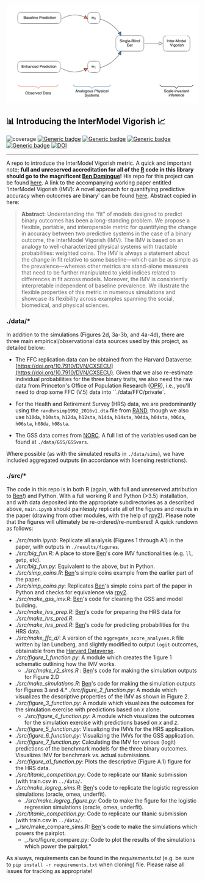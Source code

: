 <img src="./asset/figure_1.png" width="700"/>

## :bar_chart: Introducing the InterModel Vigorish  :chart_with_upwards_trend:

![coverage](https://img.shields.io/badge/Purpose-Research-yellow)
[![Generic badge](https://img.shields.io/badge/Python-3.6-red.svg)](https://shields.io/)
[![Generic badge](https://img.shields.io/badge/License-GNU3.0-purple.svg)](https://shields.io/)
[![Generic badge](https://img.shields.io/badge/Maintained-Yes-brightgreen.svg)](https://shields.io/)
[![Generic badge](https://img.shields.io/badge/BuildPassing-No-orange.svg)](https://shields.io/)
[![DOI](https://zenodo.org/badge/DOI/10.5281/zenodo.5054717.svg)](https://doi.org/10.5281/zenodo.5054717)

---
A repo to introduce the InterModel Vigorish metric. A quick and important note; __full and unreserved accreditation for all of the [R](https://www.r-project.org/) code in this library should go to the magnificent [Ben Domingue](https://github.com/ben-domingue)!__ His repo for this project can be found [here](https://github.com/ben-domingue/binary-prediction). A link to the accompanying working paper entitled 'InterModel Vigorish (IMV): A novel approach for quantifying predictive accuracy when outcomes are binary' can be found [here](https://osf.io/preprints/socarxiv/gu3ap/). Abstract copied in here:


> **Abstract**: Understanding the “fit” of models designed to predict binary outcomes has been a long-standing problem. We propose a flexible, portable, and interoperable metric for quantifying the change in accuracy between two predictive systems in the case of a binary outcome, the InterModel Vigorish (IMV). The IMV is based on an analogy to well-characterized physical systems with tractable probabilities: weighted coins. The IMV is always a statement about the change in fit relative to some baseline—which can be as simple as the prevalence—whereas other metrics are stand-alone measures that need to be further manipulated to yield indices related to differences in fit across models. Moreover, the IMV is consistently interpretable
independent of baseline prevalence. We illustrate the flexible properties of this metric in numerous simulations and showcase its flexibility across examples spanning the social, biomedical, and physical sciences.
### ./data/*

In addition to the simulations (Figures 2d, 3a-3b, and 4a-4d), there are three main empirical/observational data sources used by this project, as detailed below:

* The FFC replication data can be obtained from the Harvard Dataverse: [https://doi.org/10.7910/DVN/CXSECU](https://doi.org/10.7910/DVN/CXSECU). Given that we also re-estimate individual probabilities for the three binary traits, we also need the raw data from Princeton's Office of Population Research ([OPR](https://pop.princeton.edu/)), i.e., you'll need to drop some FFC (V.5) data into ``./data/FFC/private`.

* For the Health and Retirement Survey (HRS) data, we are predominantly using the `randhrsimp1992_2016v1.dta` file from [RAND](https://www.rand.org/well-being/social-and-behavioral-policy/centers/aging/dataprod.html), though we also use `h10da`, `h10sta`, `h12da`, `h12sta`, `h14da`, `h14sta`, `h04da`, `h04sta`, `h06da`, `h06sta`, `h08da`, `h08sta`.

* The GSS data comes from [NORC](https://gss.norc.org/get-the-data). A full list of the variables used can be found at `./data/GSS/GSSvars`.

Where possible (as with the simulated results in `./data/sims`), we have included aggregated outputs (in accordance with licensing restrictions).

### ./src/*

The code in this repo is in both R (again, with full and unreserved attribution to [Ben](https://github.com/ben-domingue)!) and Python. With a full working R and Python (>3.5) installation, and with data deposited into the appropriate subdirectories as a described above, `main.ipynb` should painlessly replicate all of the figures and results in the paper (drawing from other modules, with the help of [rpy2](https://rpy2.github.io/doc/latest/html/introduction.html)). Please note that the figures will ultimately be re-ordered/re-numbered! A quick rundown as follows:

* _./src/main.ipynb_: Replicate all analysis (Figures 1 through A1) in the paper, with outputs in `./results/figures`.
* _./src/big_fun.R_: A place to store [Ben](https://github.com/ben-domingue)'s core IMV functionalities (e.g. `ll`, `getp`, etc).
* _./src/big_fun.py_: Equivalent to the above, but in Python.
* _./src/simp_coins.R_: [Ben](https://github.com/ben-domingue)'s simple coins example from the earlier part of the paper.
* _./src/simp_coins.py_: Replicates [Ben](https://github.com/ben-domingue)'s simple coins part of the paper in Python and checks for equivalence via [rpy2](https://rpy2.github.io/doc/latest/html/introduction.html).
* _./src/make_gss_imv.R_: [Ben](https://github.com/ben-domingue)'s code for cleaning the GSS and model building.
* _./src/make_hrs_prep.R_: [Ben](https://github.com/ben-domingue)'s code for preparing the HRS data for _./src/make_hrs_pred.R_.
* _./src/make_hrs_pred.R_: [Ben](https://github.com/ben-domingue)'s code for predicting probabilities for the HRS data.
* _./src/make_ffc_d/_: A version of the `aggregate_score_analyses.R` file written by Ian Lundberg, and slightly modified to output `logit` outcomes, obtainable from the [Harvard Dataverse](https://doi.org/10.7910/DVN/CXSECU).
* _./src/figure_1_function.py_: A module which creates the 1igure 1 schematic outlining how the IMV works.
  * _./src/make_r2_sims.R_ : [Ben](https://github.com/ben-domingue)'s code for making the simulation outputs for Figure 2.D
* _./src/make_simulations.R_: [Ben](https://github.com/ben-domingue)'s code for making the simulation outputs for Figures 3 and 4.* _./src/figure_2_function.py_: A module which visualizes the descriptive properties of the IMV as shown in Figure 2.
* _./src/figure_3_function.py_: A module which visualizes the outcomes for the simulation exercise with predictions based on _x_ alone.
  * _./src/figure_4_function.py_: A module which visualizes the outcomes for the simulation exercise with predictions based on _x_ and _z_.
* _./src/figure_5_function.py_: Visualizing the IMVs for the HRS application.
* _./src/figure_6_function.py_: Visualizing the IMVs for the GSS application.
* _./src/figure_7_function.py_: Calculating the IMV for various (logit) predictions of the benchmark models for the three binary outcomes. Visualizes IMV for benchmark vs. actual submissions.
* _./src/figure_a1_function.py_: Plots the descriptive (Figure A.1) figure for the HRS data.
* _./src/titanic_competition.py_: Code to replicate our titanic submission (with train.csv in `../data/`.
* _./src/make_logreg_sims.R_: [Ben](https://github.com/ben-domingue)'s code to replicate the logistic regression simulations (oracle, omea, underfit).
  * _./src/make_logreg_figure.py_: Code to make the figure for the logistic regression simulations (oracle, omea, underfit).
* _./src/titanic_competition.py_: Code to replicate our titanic submission (with train.csv in `../data/`.
* _./src/make_compare_sims.R: [Ben](https://github.com/ben-domingue)'s code to make the simulations which powers the pairplot.
  * _./src/figure_compare.py: Code to plot the results of the simulations which power the pairplot.* 

As always, requirements can be found in the _requirements.txt_ (e.g. be sure to `pip install -r requirements.txt` when cloning) file. Please raise all issues for tracking as appropriate!
